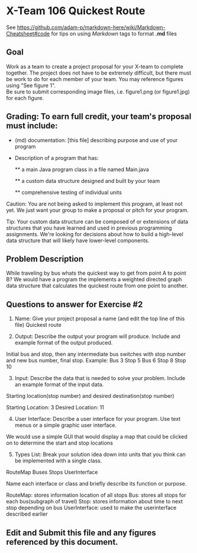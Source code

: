 # X-Team 106 Quickest Route

See https://github.com/adam-p/markdown-here/wiki/Markdown-Cheatsheet#code for tips on using *Markdown* tags to format __.md__ files

## Goal

Work as a team to create a project proposal for your X-team to complete together.
The project does not have to be extremely difficult,
but there must be work to do for each member of your team.
You may reference figures using "See figure 1".  
Be sure to submit corresponding image files, i.e. figure1.png (or figure1.jpg) for each figure.

## Grading: To earn full credit, your team's proposal must include:

* (md) documentation: [this file] describing purpose and use of your program

* Description of a program that has:

  ** a main Java program class in a file named Main.java
  
  ** a custom data structure designed and built by your team
  
  ** comprehensive testing of individual units
  
 Caution: You are not being asked to implement this program, at least not yet. 
 We just want your group to make a proposal or pitch for your program.
 
 Tip: Your custom data structure can be composed of or extensions of data structures that you have learned and used in previous programming assignments.  We're looking for decisions about how to build a high-level data structure that will likely have lower-level components.

## Problem Description

While traveling by bus whats the quickest way to get from point A to point B?
We would have a program the implements a weighted directed graph data structure that calculates the quickest route from one point to another. 

## Questions to answer for Exercise #2

1. Name: Give your project proposal a name (and edit the top line of this file)
Quickest route


2. Output: Describe the output your program will produce.  Include and example format of the output produced.

Initial bus and stop, then any intermediate bus switches with stop number and new bus number, final stop.
Example:
Bus 3 Stop 5
Bus 6 Stop 8
Stop 10


3. Input: Describe the data that is needed to solve your problem. Include an example format of the input data.

Starting location(stop number) and desired destination(stop number)

Starting Location: 3
Desired Location: 11


4. User Interface: Describe a user interface for your program.  Use text menus or a simple graphic user interface.

We would use a simple GUI that would display a map that could be clicked on to determine the start and stop locations



5. Types List: Break your solution idea down into units that you think can be implemented with a single class.

RouteMap
Buses
Stops
UserInterface



Name each interface or class and briefly describe its function or purpose.

RouteMap: stores information location of all stops
Bus: stores all stops for each bus(subgraph of travel)
Stop: stores information about time to next stop depending on bus
UserInterface: used to make the userinterface described earlier

## Edit and Submit this file and any figures referenced by this document.

